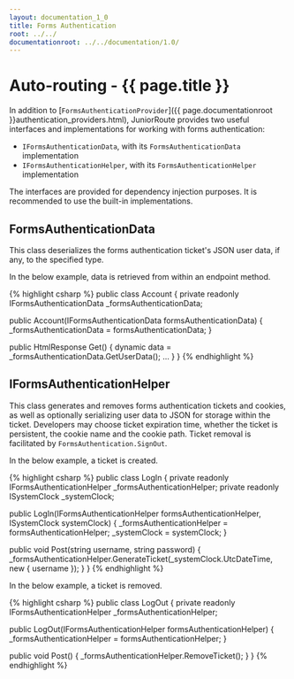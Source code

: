 ```yaml
---
layout: documentation_1_0
title: Forms Authentication
root: ../../
documentationroot: ../../documentation/1.0/
---
```

Auto-routing - {{ page.title }}
=
In addition to [```FormsAuthenticationProvider```]({{ page.documentationroot }}authentication_providers.html), JuniorRoute provides two useful interfaces and implementations for working with forms authentication:
* ```IFormsAuthenticationData```, with its ```FormsAuthenticationData``` implementation
* ```IFormsAuthenticationHelper```, with its ```FormsAuthenticationHelper``` implementation

The interfaces are provided for dependency injection purposes. It is recommended to use the built-in implementations.

FormsAuthenticationData
-
This class deserializes the forms authentication ticket's JSON user data, if any, to the specified type.

In the below example, data is retrieved from within an endpoint method.

{% highlight csharp %}
public class Account
{
  private readonly IFormsAuthenticationData<dynamic> _formsAuthenticationData;

  public Account(IFormsAuthenticationData<dynamic> formsAuthenticationData)
  {
    _formsAuthenticationData = formsAuthenticationData;
  }

  public HtmlResponse Get()
  {
    dynamic data = _formsAuthenticationData.GetUserData();
    ...
  }
}
{% endhighlight %}

IFormsAuthenticationHelper
-
This class generates and removes forms authentication tickets and cookies, as well as optionally serializing user data to JSON for storage within the ticket. Developers may choose ticket expiration time, whether the ticket is persistent, the cookie name and the cookie path. Ticket removal is facilitated by ```FormsAuthentication.SignOut```.

In the below example, a ticket is created.

{% highlight csharp %}
public class LogIn
{
  private readonly IFormsAuthenticationHelper _formsAuthenticationHelper;
  private readonly ISystemClock _systemClock;

  public LogIn(IFormsAuthenticationHelper formsAuthenticationHelper, ISystemClock systemClock)
  {
    _formsAuthenticationHelper = formsAuthenticationHelper;
    _systemClock = systemClock;
  }

  public void Post(string username, string password)
  {
    _formsAuthenticationHelper.GenerateTicket(_systemClock.UtcDateTime, new { username });
  }
}
{% endhighlight %}

In the below example, a ticket is removed.

{% highlight csharp %}
public class LogOut
{
  private readonly IFormsAuthenticationHelper _formsAuthenticationHelper;

  public LogOut(IFormsAuthenticationHelper formsAuthenticationHelper)
  {
    _formsAuthenticationHelper = formsAuthenticationHelper;
  }

  public void Post()
  {
    _formsAuthenticationHelper.RemoveTicket();
  }
}
{% endhighlight %}